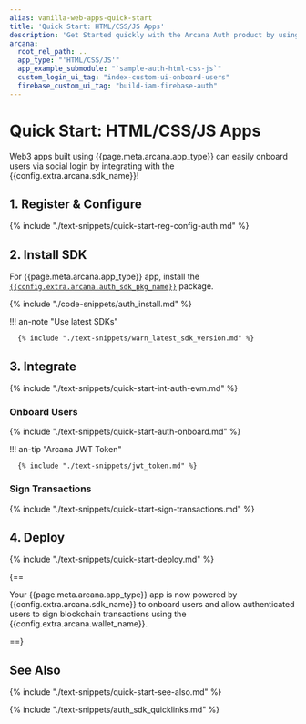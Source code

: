 ```yaml
---
alias: vanilla-web-apps-quick-start
title: 'Quick Start: HTML/CSS/JS Apps'
description: 'Get Started quickly with the Arcana Auth product by using these step-by-step instructions for vanilla HTML/CSS/JS apps. Use Arcana Developer Dashboard to register the app, get a client ID and use this client ID to integrate the app with the Arcana Auth SDK.'
arcana:
  root_rel_path: ..
  app_type: "'HTML/CSS/JS'"
  app_example_submodule: "`sample-auth-html-css-js`"
  custom_login_ui_tag: "index-custom-ui-onboard-users"
  firebase_custom_ui_tag: "build-iam-firebase-auth"
---
```


# Quick Start: HTML/CSS/JS Apps

Web3 apps built using {{page.meta.arcana.app_type}} can easily onboard users via social login by integrating with the {{config.extra.arcana.sdk_name}}!

## 1. Register & Configure

{% include "./text-snippets/quick-start-reg-config-auth.md" %}

## 2. Install SDK

For {{page.meta.arcana.app_type}} app, install the [`{{config.extra.arcana.auth_sdk_pkg_name}}`](https://www.npmjs.com/package/@arcana/auth) package.

{% include "./code-snippets/auth_install.md" %}

!!! an-note "Use latest SDKs"
  
      {% include "./text-snippets/warn_latest_sdk_version.md" %}

## 3. Integrate

{% include "./text-snippets/quick-start-int-auth-evm.md" %}

### Onboard Users

{% include "./text-snippets/quick-start-auth-onboard.md" %}

!!! an-tip "Arcana JWT Token"

      {% include "./text-snippets/jwt_token.md" %}

### Sign Transactions

{% include "./text-snippets/quick-start-sign-transactions.md" %}

## 4. Deploy

{% include "./text-snippets/quick-start-deploy.md" %}

{==

Your {{page.meta.arcana.app_type}} app is now powered by {{config.extra.arcana.sdk_name}} to onboard users and allow authenticated users to sign blockchain transactions using the {{config.extra.arcana.wallet_name}}.

==}

## See Also

{% include "./text-snippets/quick-start-see-also.md" %}

{% include "./text-snippets/auth_sdk_quicklinks.md" %}
